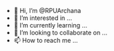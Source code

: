 - 👋 Hi, I’m @RPUArchana
- 👀 I’m interested in ...
- 🌱 I’m currently learning ...
- 💞️ I’m looking to collaborate on ...
- 📫 How to reach me ...

<!---
RPUArchana/RPUArchana is a ✨ special ✨ repository because its `README.md` (this file) appears on your GitHub profile.
You can click the Preview link to take a look at your changes.
--->
